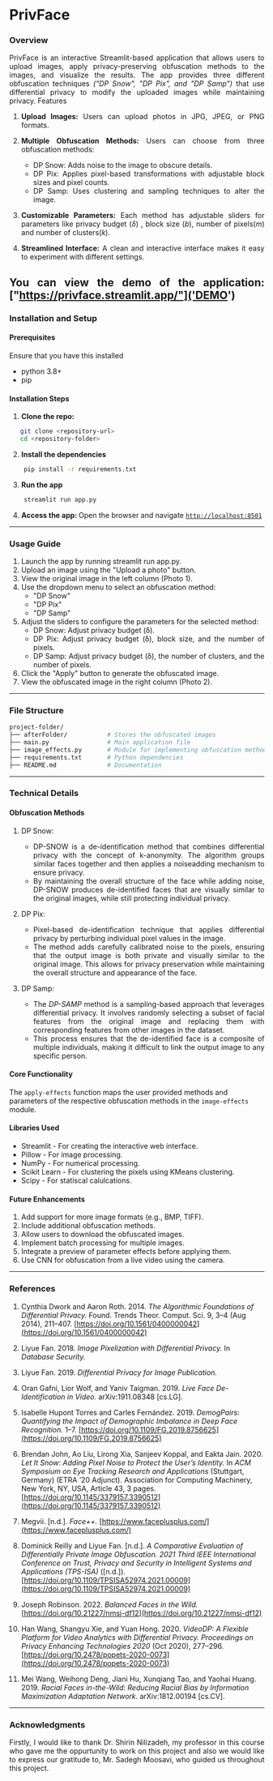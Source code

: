 # PrivFace

### Overview
<div style="text-align: justify">
PrivFace is an interactive Streamlit-based application that allows users to upload images, apply privacy-preserving obfuscation methods to the images, and visualize the results. The app provides three different obfuscation techniques <i>("DP Snow", "DP Pix", and "DP Samp")</i> that use differential privacy to modify the uploaded images while maintaining privacy.
</div<

### Features
1.  <strong>Upload Images:</strong> Users can upload photos in JPG, JPEG, or PNG formats.
2.  <strong>Multiple Obfuscation Methods:</strong> Users can choose from three obfuscation methods:

    * DP Snow: Adds noise to the image to obscure details.
    * DP Pix: Applies pixel-based transformations with adjustable block sizes and pixel counts.
    * DP Samp: Uses clustering and sampling techniques to alter the image.
    
3. <strong>Customizable Parameters:</strong> Each method has adjustable sliders for parameters like privacy budget (<i>&#948;</i>) , block size (<i>b</i>), number of pixels(<i>m</i>) and number of clusters(<i>k</i>).

4. <strong>Streamlined Interface:</strong> A clean and interactive interface makes it easy to experiment with different settings.

You can view the demo of the application: ["https://privface.streamlit.app/"]('DEMO')
---
### Installation and Setup
#### Prerequisites
Ensure that you have this installed
* python 3.8+
* pip

#### Installation Steps
1. <strong>Clone the repo: </strong>
 ```bash
    git clone <repository-url>
    cd <repository-folder>
```
2. <strong>Install the dependencies</strong>
```bash
    pip install -r requirements.txt
```
3. <strong>Run the app</strong>
```bash
    streamlit run app.py
```
4. <strong>Access the app: </strong>Open the browser and navigate [`http://localhost:8501`](#localhost)
---
### Usage Guide
1. Launch the app by running streamlit run app.py.
2. Upload an image using the "Upload a photo" button.
3. View the original image in the left column (Photo 1).
4. Use the dropdown menu to select an obfuscation method:
    - "DP Snow"
    - "DP Pix"
    - "DP Samp"
5. Adjust the sliders to configure the parameters for the selected method:
    - DP Snow: Adjust privacy budget (δ).
    - DP Pix: Adjust privacy budget (δ), block size, and the number of pixels.
    - DP Samp: Adjust privacy budget (δ), the number of clusters, and the number of pixels.
6. Click the "Apply" button to generate the obfuscated image.
7. View the obfuscated image in the right column (Photo 2).
---
### File Structure
```bash
project-folder/
├── afterFolder/           # Stores the obfuscated images    
├── main.py                # Main application file
├── image_effects.py       # Module for implementing obfuscation methods
├── requirements.txt       # Python dependencies
├── README.md              # Documentation
```
---
### Technical Details
#### Obfuscation Methods

1. DP Snow:<div style="text-align: justify">
    - DP-SNOW is a de-identification method that combines differential privacy with the concept of k-anonymity. The algorithm groups similar faces together and then applies a noiseadding mechanism to ensure privacy. 
    - By maintaining the overall structure of the face while adding noise, DP-SNOW
produces de-identified faces that are visually similar to the
original images, while still protecting individual privacy.

2. DP Pix:
    - Pixel-based de-identification technique that applies differential privacy by perturbing individual pixel values in the image.
    - The method adds carefully calibrated noise to the pixels, ensuring that the output image is both private and visually similar to the original image.
This allows for privacy preservation while maintaining the
overall structure and appearance of the face.

3. DP Samp:
    - The <i>DP-SAMP</i> method is a sampling-based approach that
leverages differential privacy. It involves randomly selecting
a subset of facial features from the original image and replacing them with corresponding features from other images in
the dataset. 
    - This process ensures that the de-identified face
is a composite of multiple individuals, making it difficult to
link the output image to any specific person.</div>


#### Core Functionality

The ``` apply-effects ``` function maps the user provided methods and parameters of the respective obfuscation methods in the ```image-effects``` module.


#### Libraries Used
* Streamlit - For creating the interactive web interface.
* Pillow - For image processing.
* NumPy - For numerical processing.
* Scikit Learn - For clustering the pixels using KMeans clustering.
* Scipy - For statiscal calulcations.

#### Future Enhancements

1. Add support for more image formats (e.g., BMP, TIFF).
2. Include additional obfuscation methods.
3. Allow users to download the obfuscated images.
4. Implement batch processing for multiple images.
5. Integrate a preview of parameter effects before applying them.
6. Use CNN for obfuscation from a live video using the camera.
---
### References

1. Cynthia Dwork and Aaron Roth. 2014. *The Algorithmic Foundations of Differential Privacy.* Found. Trends Theor. Comput. Sci. 9, 3–4 (Aug 2014), 211–407. [https://doi.org/10.1561/0400000042](https://doi.org/10.1561/0400000042)

2. Liyue Fan. 2018. *Image Pixelization with Differential Privacy.* In *Database Security.*

3. Liyue Fan. 2019. *Differential Privacy for Image Publication.*

4. Oran Gafni, Lior Wolf, and Yaniv Taigman. 2019. *Live Face De-Identification in Video.* arXiv:1911.08348 [cs.LG].

5. Isabelle Hupont Torres and Carles Fernández. 2019. *DemogPairs: Quantifying the Impact of Demographic Imbalance in Deep Face Recognition.* 1–7. [https://doi.org/10.1109/FG.2019.8756625](https://doi.org/10.1109/FG.2019.8756625)

6. Brendan John, Ao Liu, Lirong Xia, Sanjeev Koppal, and Eakta Jain. 2020. *Let It Snow: Adding Pixel Noise to Protect the User’s Identity.* In *ACM Symposium on Eye Tracking Research and Applications* (Stuttgart, Germany) (ETRA ’20 Adjunct). Association for Computing Machinery, New York, NY, USA, Article 43, 3 pages. [https://doi.org/10.1145/3379157.3390512](https://doi.org/10.1145/3379157.3390512)

7. Megvii. [n.d.]. *Face++.* [https://www.faceplusplus.com/](https://www.faceplusplus.com/)

8. Dominick Reilly and Liyue Fan. [n.d.]. *A Comparative Evaluation of Differentially Private Image Obfuscation.* *2021 Third IEEE International Conference on Trust, Privacy and Security in Intelligent Systems and Applications (TPS-ISA)* ([n.d.]). [https://doi.org/10.1109/TPSISA52974.2021.00009](https://doi.org/10.1109/TPSISA52974.2021.00009)

9. Joseph Robinson. 2022. *Balanced Faces in the Wild.* [https://doi.org/10.21227/nmsj-df12](https://doi.org/10.21227/nmsj-df12)

10. Han Wang, Shangyu Xie, and Yuan Hong. 2020. *VideoDP: A Flexible Platform for Video Analytics with Differential Privacy.* *Proceedings on Privacy Enhancing Technologies 2020* (Oct 2020), 277–296. [https://doi.org/10.2478/popets-2020-0073](https://doi.org/10.2478/popets-2020-0073)

11. Mei Wang, Weihong Deng, Jiani Hu, Xunqiang Tao, and Yaohai Huang. 2019. *Racial Faces in-the-Wild: Reducing Racial Bias by Information Maximization Adaptation Network.* arXiv:1812.00194 [cs.CV].

---
### Acknowledgments
<div style="text-align: justify">
Firstly, I would like to thank Dr. Shirin Nilizadeh, my
professor in this course who gave me the oppurtunity to
work on this project and also we would like to express our
gratitude to, Mr. Sadegh Moosavi, who guided us throughout
this project.
</div>
